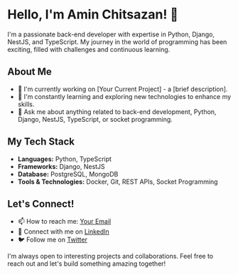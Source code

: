 # Hello, I'm Amin Chitsazan! 👋

I'm a passionate back-end developer with expertise in Python, Django, NestJS, and TypeScript. My journey in the world of programming has been exciting, filled with challenges and continuous learning.

## About Me

- 🔭 I'm currently working on [Your Current Project] - a [brief description].
- 🌱 I'm constantly learning and exploring new technologies to enhance my skills.
- 💬 Ask me about anything related to back-end development, Python, Django, NestJS, TypeScript, or socket programming.

## My Tech Stack

- **Languages:** Python, TypeScript
- **Frameworks:** Django, NestJS
- **Database:** PostgreSQL, MongoDB
- **Tools & Technologies:** Docker, Git, REST APIs, Socket Programming

## Let's Connect!

- 📫 How to reach me: [Your Email](amincht81@gmail.com)
- 💼 Connect with me on [LinkedIn](https://www.linkedin.com/in/amin-chitsazan-892484221/)
- 🐦 Follow me on [Twitter](https://twitter.com/yourtwitterhandle/)

I'm always open to interesting projects and collaborations. Feel free to reach out and let's build something amazing together!
